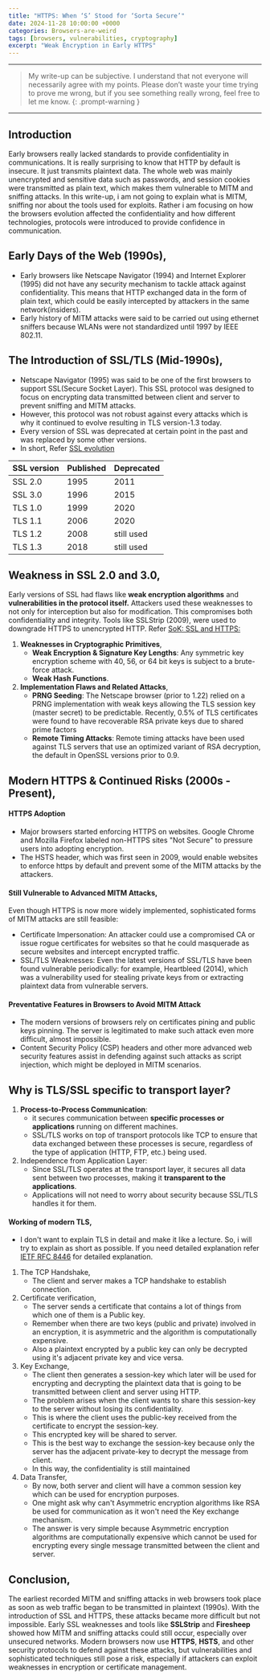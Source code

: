 ```yaml
---
title: "HTTPS: When ‘S’ Stood for ‘Sorta Secure’"
date: 2024-11-28 10:00:00 +0000
categories: Browsers-are-weird
tags: [browsers, vulnerabilities, cryptography]
excerpt: "Weak Encryption in Early HTTPS"
---
```


---

> My write-up can be subjective. I understand that not everyone will necessarily agree with my points. Please don’t waste your time trying to prove me wrong, but if you see something really wrong, feel free to let me know.
> {: .prompt-warning }

---

## Introduction

Early browsers really lacked standards to provide confidentiality in communications.
It is really surprising to know that HTTP by default is insecure. It just transmits plaintext data.
The whole web was mainly unencrypted and sensitive data such as passwords, and session cookies were transmitted as plain text, which makes them vulnerable to MITM and sniffing attacks. In this write-up, i am not going to explain what is MITM, sniffing nor about the tools used for exploits. Rather i am focusing on how the browsers evolution affected the confidentiality and how different technologies, protocols were introduced to provide confidence in communication.

## Early Days of the Web (1990s),

- Early browsers like Netscape Navigator (1994) and Internet Explorer (1995) did not have any security mechanism to tackle attack against confidentiality. This means that HTTP exchanged data in the form of plain text, which could be easily intercepted by attackers in the same network(insiders).
- Early history of MITM attacks were said to be carried out using ethernet sniffers because WLANs were not standardized until 1997 by IEEE 802.11.

## The Introduction of SSL/TLS (Mid-1990s),

- Netscape Navigator (1995) was said to be one of the first browsers to support SSL(Secure Socket Layer). This SSL protocol was designed to focus on encrypting data transmitted between client and server to prevent sniffing and MITM attacks.
- However, this protocol was not robust against every attacks which is why it continued to evolve resulting in TLS version-1.3 today.
- Every version of SSL was deprecated at certain point in the past and was replaced by some other versions.
- In short, Refer [SSL evolution](https://beaglesecurity.com/blog/article/importance-of-tls-1-3-ssl-and-tls-vulnerabilities.html)

| SSL version | Published | Deprecated |
| ----------- | --------- | ---------- |
| SSL 2.0     | 1995      | 2011       |
| SSL 3.0     | 1996      | 2015       |
| TLS 1.0     | 1999      | 2020       |
| TLS 1.1     | 2006      | 2020       |
| TLS 1.2     | 2008      | still used |
| TLS 1.3     | 2018      | still used |

## Weakness in SSL 2.0 and 3.0,

Early versions of SSL had flaws like **weak encryption algorithms** and **vulnerabilities in the protocol itself.** Attackers used these weaknesses to not only for interception but also for modification. This compromises both confidentiality and integrity. Tools like SSLStrip (2009), were used to downgrade HTTPS to unencrypted HTTP.
Refer [SoK: SSL and HTTPS:](https://www.ieee-security.org/TC/SP2013/papers/4977a511.pdf)

1. **Weaknesses in Cryptographic Primitives**,
   - **Weak Encryption & Signature Key Lengths**: Any symmetric key encryption scheme with 40, 56, or 64 bit keys is subject to a brute-force attack.
   - **Weak Hash Functions**.
2. **Implementation Flaws and Related Attacks**,
   - **PRNG Seeding**: The Netscape browser (prior to 1.22) relied on a PRNG implementation with weak keys allowing the TLS session key (master secret) to be predictable. Recently, 0.5% of TLS certificates were found to have recoverable RSA private keys due to shared prime factors
   - **Remote Timing Attacks**: Remote timing attacks have been used against TLS servers that use an optimized variant of RSA decryption, the default in OpenSSL versions prior to 0.9.

## Modern HTTPS & Continued Risks (2000s - Present),

#### HTTPS Adoption

- Major browsers started enforcing HTTPS on websites. Google Chrome and Mozilla Firefox labeled non-HTTPS sites "Not Secure" to pressure users into adopting encryption.
- The HSTS header, which was first seen in 2009, would enable websites to enforce https by default and prevent some of the MITM attacks by the attackers.

#### Still Vulnerable to Advanced MITM Attacks,

Even though HTTPS is now more widely implemented, sophisticated forms of MITM attacks are still feasible:

- Certificate Impersonation: An attacker could use a compromised CA or issue rogue certificates for websites so that he could masquerade as secure websites and intercept encrypted traffic.
- SSL/TLS Weaknesses: Even the latest versions of SSL/TLS have been found vulnerable periodically: for example, Heartbleed (2014), which was a vulnerability used for stealing private keys from or extracting plaintext data from vulnerable servers.

#### Preventative Features in Browsers to Avoid MITM Attack

- The modern versions of browsers rely on certificates pining and public keys pinning. The server is legitimated to make such attack even more difficult, almost impossible.
- Content Security Policy (CSP) headers and other more advanced web security features assist in defending against such attacks as script injection, which might be deployed in MITM scenarios.

## Why is TLS/SSL specific to transport layer?

1. **Process-to-Process Communication**:
   - it secures communication between **specific processes or applications** running on different machines.
   - SSL/TLS works on top of transport protocols like TCP to ensure that data exchanged between these processes is secure, regardless of the type of application (HTTP, FTP, etc.) being used.
2. Independence from Application Layer:
   - Since SSL/TLS operates at the transport layer, it secures all data sent between two processes, making it **transparent to the applications**.
   - Applications will not need to worry about security because SSL/TLS handles it for them.

#### Working of modern TLS,

- I don't want to explain TLS in detail and make it like a lecture. So, i will try to explain as short as possible. If you need detailed explanation refer [IETF RFC 8446](https://datatracker.ietf.org/doc/html/rfc8446) for detailed explanation.

1. The TCP Handshake,
   - The client and server makes a TCP handshake to establish connection.
2. Certificate verification,
   - The server sends a certificate that contains a lot of things from which one of them is a Public key.
   - Remember when there are two keys (public and private) involved in an encryption, it is asymmetric and the algorithm is computationally expensive.
   - Also a plaintext encrypted by a public key can only be decrypted using it's adjacent private key and vice versa.
3. Key Exchange,
   - The client then generates a session-key which later will be used for encrypting and decrypting the plaintext data that is going to be transmitted between client and server using HTTP.
   - The problem arises when the client wants to share this session-key to the server without losing its confidentiality.
   - This is where the client uses the public-key received from the certificate to encrypt the session-key.
   - This encrypted key will be shared to server.
   - This is the best way to exchange the session-key because only the server has the adjacent private-key to decrypt the message from client.
   - In this way, the confidentiality is still maintained
4. Data Transfer,
   - By now, both server and client will have a common session key which can be used for encryption purposes.
   - One might ask why can't Asymmetric encryption algorithms like RSA be used for communication as it won't need the Key exchange mechanism.
   - The answer is very simple because Asymmetric encryption algorithms are computationally expensive which cannot be used for encrypting every single message transmitted between the client and server.

## Conclusion,

The earliest recorded MITM and sniffing attacks in web browsers took place as soon as web traffic began to be transmitted in plaintext (1990s). With the introduction of SSL and HTTPS, these attacks became more difficult but not impossible. Early SSL weaknesses and tools like **SSLStrip** and **Firesheep** showed how MITM and sniffing attacks could still occur, especially over unsecured networks. Modern browsers now use **HTTPS**, **HSTS**, and other security protocols to defend against these attacks, but vulnerabilities and sophisticated techniques still pose a risk, especially if attackers can exploit weaknesses in encryption or certificate management.
